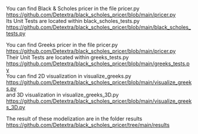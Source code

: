 You can find Black & Scholes pricer in the file pricer.py https://github.com/Detextra/black_scholes_pricer/blob/main/pricer.py \
Its Unit Tests are located within black_scholes_tests.py https://github.com/Detextra/black_scholes_pricer/blob/main/black_scholes_tests.py

You can find Greeks pricer in the file pricer.py https://github.com/Detextra/black_scholes_pricer/blob/main/pricer.py \
Their Unit Tests are located within greeks_tests.py https://github.com/Detextra/black_scholes_pricer/blob/main/greeks_tests.py \
You can find 2D visualization in visualize_greeks.py https://github.com/Detextra/black_scholes_pricer/blob/main/visualize_greeks.py \
and 3D visualization in visualize_greeks_3D.py https://github.com/Detextra/black_scholes_pricer/blob/main/visualize_greeks_3D.py

The result of these modelization are in the folder results https://github.com/Detextra/black_scholes_pricer/tree/main/results
